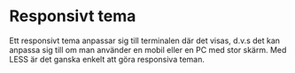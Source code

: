 Responsivt tema
=======================
Ett responsivt tema anpassar sig till terminalen där det visas, d.v.s det kan anpassa sig till om man använder en mobil eller en PC med stor skärm. Med LESS är det ganska enkelt att göra responsiva teman.